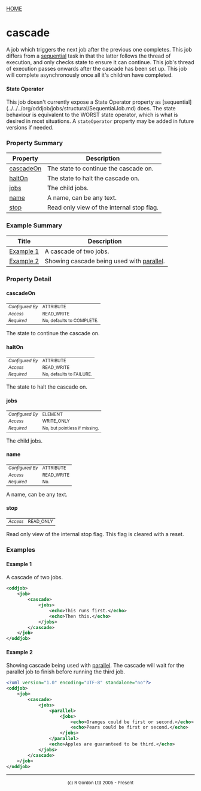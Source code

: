 [HOME](../../../README.md)
# cascade

A job which triggers the next job after the previous one completes.
This job differs from a [sequential](../../../org/oddjob/jobs/structural/SequentialJob.md) task in that the latter
follows the thread of execution, and only checks state to ensure
it can continue. This job's thread of execution passes onwards after the
cascade has been set up. This job will complete asynchronously once all
it's children have completed.

<h4>State Operator</h4>
This job doesn't currently expose a State Operator property as
[sequential](../../../org/oddjob/jobs/structural/SequentialJob.md) does. The state behaviour is equivalent to the
WORST state operator, which is what is desired in most situations. A
<code>stateOperator</code> property may be added in future versions
if needed.

### Property Summary

| Property | Description |
| -------- | ----------- |
| [cascadeOn](#propertycascadeon) | The state to continue the cascade on. | 
| [haltOn](#propertyhalton) | The state to halt the cascade on. | 
| [jobs](#propertyjobs) | The child jobs. | 
| [name](#propertyname) | A name, can be any text. | 
| [stop](#propertystop) | Read only view of the internal stop flag. | 


### Example Summary

| Title | Description |
| ----- | ----------- |
| [Example 1](#example1) | A cascade of two jobs. |
| [Example 2](#example2) | Showing cascade being used with [parallel](../../../org/oddjob/jobs/structural/ParallelJob.md). |


### Property Detail
#### cascadeOn <a name="propertycascadeon"></a>

<table style='font-size:smaller'>
      <tr><td><i>Configured By</i></td><td>ATTRIBUTE</td></tr>
      <tr><td><i>Access</i></td><td>READ_WRITE</td></tr>
      <tr><td><i>Required</i></td><td>No, defaults to COMPLETE.</td></tr>
</table>

The state to continue the cascade on.

#### haltOn <a name="propertyhalton"></a>

<table style='font-size:smaller'>
      <tr><td><i>Configured By</i></td><td>ATTRIBUTE</td></tr>
      <tr><td><i>Access</i></td><td>READ_WRITE</td></tr>
      <tr><td><i>Required</i></td><td>No, defaults to FAILURE.</td></tr>
</table>

The state to halt the cascade on.

#### jobs <a name="propertyjobs"></a>

<table style='font-size:smaller'>
      <tr><td><i>Configured By</i></td><td>ELEMENT</td></tr>
      <tr><td><i>Access</i></td><td>WRITE_ONLY</td></tr>
      <tr><td><i>Required</i></td><td>No, but pointless if missing.</td></tr>
</table>

The child jobs.

#### name <a name="propertyname"></a>

<table style='font-size:smaller'>
      <tr><td><i>Configured By</i></td><td>ATTRIBUTE</td></tr>
      <tr><td><i>Access</i></td><td>READ_WRITE</td></tr>
      <tr><td><i>Required</i></td><td>No.</td></tr>
</table>

A name, can be any text.

#### stop <a name="propertystop"></a>

<table style='font-size:smaller'>
      <tr><td><i>Access</i></td><td>READ_ONLY</td></tr>
</table>

Read only view of the internal stop flag.
This flag is cleared with a reset.


### Examples
#### Example 1 <a name="example1"></a>

A cascade of two jobs.

```xml
<oddjob>
    <job>
        <cascade>
            <jobs>
                <echo>This runs first.</echo>
                <echo>Then this.</echo>
            </jobs>
        </cascade>
    </job>
</oddjob>
```


#### Example 2 <a name="example2"></a>

Showing cascade being used with [parallel](../../../org/oddjob/jobs/structural/ParallelJob.md). The cascade will
wait for the parallel job to finish before running the third job.

```xml
<?xml version="1.0" encoding="UTF-8" standalone="no"?>
<oddjob>
    <job>
        <cascade>
            <jobs>
                <parallel>
                    <jobs>
                        <echo>Oranges could be first or second.</echo>
                        <echo>Pears could be first or second.</echo>
                    </jobs>
                </parallel>
                <echo>Apples are guaranteed to be third.</echo>
            </jobs>
        </cascade>
    </job>
</oddjob>
```



-----------------------

<div style='font-size: smaller; text-align: center;'>(c) R Gordon Ltd 2005 - Present</div>
